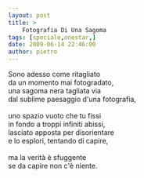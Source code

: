 ```yaml
---
layout: post
title: >
    Fotografia Di Una Sagoma
tags: [speciale,onestar,]
date: 2009-06-14 22:46:00
author: pietro
---
```

Sono adesso come ritagliato<br/>da un momento mai fotogradato,<br/>una sagoma nera tagliata via<br/>dal sublime paesaggio d'una fotografia,<br/><br/>uno spazio vuoto che tu fissi<br/>in fondo a troppi infiniti abissi,<br/>lasciato apposta per disorientare<br/>e lo esplori, tentando di capire,<br/><br/>ma la verità è sfuggente<br/>se da capire non c'è niente.

